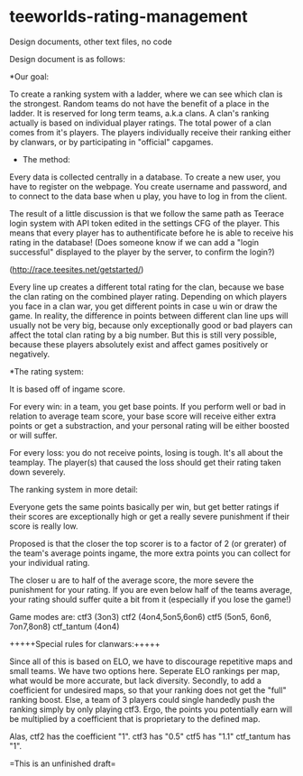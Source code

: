 # teeworlds-rating-management
Design documents, other text files, no code

Design document is as follows:


*Our goal:


To create a ranking system with a ladder, where we can see which clan is the strongest. Random teams do not have the benefit of a place in the ladder. It is reserved for long term teams, a.k.a clans. A clan's ranking actually is based on individual player ratings. The total power of a clan comes from it's players. The players individually receive their ranking either by clanwars, or by participating in "official" capgames. 


* The method:

Every data is collected centrally in a database. To create a new user, you have to register on the webpage. You create username and password, and to connect to the data base when u play, you have to log in from the client.

The result of a little discussion is that we follow the same path as Teerace login system with API token edited in the settings CFG of the player. This means that every player has to authentificate before he is able to receive his rating in the database! (Does someone know if we can add a "login successful" displayed to the player by the server, to confirm the login?)

(http://race.teesites.net/getstarted/)

Every line up creates a different total rating for the clan, because we base the clan rating on the combined player rating. Depending on which players you face in a clan war, you get different points in case u win or draw the game. In reality, the difference in points between different clan line ups will usually not be very big, because only exceptionally good or bad players can affect the total clan rating by a big number. But this is still very possible, because these players absolutely exist and affect games positively or negatively.



*The rating system:


It is based off of ingame score.


For every win: in a team, you get base points. If you perform well or bad in relation to average team score, your base score will receive either extra points or get a substraction, and your personal rating will be either boosted or will suffer.


For every loss: you do not receive points, losing is tough.  It's all about the teamplay. The player(s) that caused the loss should get their rating taken down severely. 


The ranking system in more detail:

Everyone gets the same points basically per win, but get better ratings if their scores are exceptionally high or get a really severe punishment if their score is really low.

Proposed is that the closer the top scorer is to a factor of 2 (or grerater) of the team's average points ingame, the more extra points you can collect for your individual rating.


The closer u are to half of the average score, the more severe the punishment for your rating. If you are even below half of the teams average, your rating should suffer quite a bit from it (especially if you lose the game!)

Game modes are: 
ctf3 (3on3)
ctf2 (4on4,5on5,6on6)
ctf5 (5on5, 6on6, 7on7,8on8)
ctf_tantum (4on4)

+++++Special rules for clanwars:+++++

Since all of this is based on ELO, we have to discourage repetitive maps and small teams. We have two options here. Seperate ELO rankings per map, what would be more accurate, but lack diversity. Secondly, to add a coefficient for undesired maps, so that your ranking does not get the "full" ranking boost. Else, a team of 3 players could single handedly push the ranking simply by only playing ctf3. Ergo, the points you potentially earn will be multiplied by a coefficient that is proprietary to the defined map. 

Alas, ctf2 has the coefficient "1".
ctf3 has "0.5"
ctf5 has "1.1"
ctf_tantum has "1".

=This is an unfinished draft=




